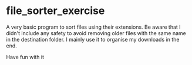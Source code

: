 # file_sorter_exercise

A very basic program to sort files using their extensions. 
Be aware that I didn't include any safety to avoid removing older files with the same name in the destination folder. 
I mainly use it to organise my downloads in the end. 

Have fun with it
